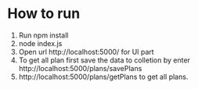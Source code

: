 # How to run 
1. Run npm install
2. node index.js
3. Open url http://localhost:5000/ for UI part
4. To get all plan first save the data to colletion by enter http://localhost:5000/plans/savePlans
5. http://localhost:5000/plans/getPlans to get all plans.